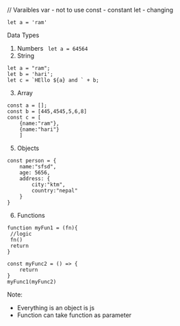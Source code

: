 // Varaibles
var - not to use
const - constant
let - changing

`let a = 'ram'`

Data Types

1. Numbers ` let a = 64564`
2. String

```
let a = "ram";
let b = 'hari';
let c = `HEllo ${a} and ` + b;
```

3. Array

```
const a = [];
const b = [445,4545,5,6,8]
const c = [
    {name:"ram"},
    {name:"hari"}
    ]
```

5. Objects

```
const person = {
    name:"sfsd",
    age: 5656,
    address: {
        city:"ktm",
        country:"nepal"
    }
}

```

6. Functions

```
function myFun1 = (fn){
 //logic
 fn()
 return
}

const myFunc2 = () => {
    return
}
myFunc1(myFunc2)
```

Note:

- Everything is an object is js
- Function can take function as parameter
